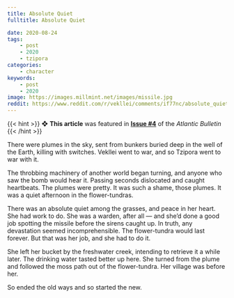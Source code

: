 ```yaml
---
title: Absolute Quiet
fulltitle: Absolute Quiet

date: 2020-08-24
tags:
    - post
    - 2020
    - tzipora
categories:
    - character
keywords:
    - post
    - 2020
image: https://images.millmint.net/images/missile.jpg
reddit: https://www.reddit.com/r/vekllei/comments/if77nc/absolute_quiet/
---
```


{{< hint >}}
❖ **This article** was featured in [**Issue #4**](/news/bulletin/2020/4) of the *Atlantic Bulletin*
{{< /hint >}}

There were plumes in the sky, sent from bunkers buried deep in the well of the Earth, killing with switches. Vekllei went to war, and so Tzipora went to war with it.

The throbbing machinery of another world began turning, and anyone who saw the bomb would hear it. Passing seconds dislocated and caught heartbeats. The plumes were pretty. It was such a shame, those plumes. It was a quiet afternoon in the flower-tundras.

There was an absolute quiet among the grasses, and peace in her heart. She had work to do. She was a warden, after all — and she’d done a good job spotting the missile before the sirens caught up. In truth, any devastation seemed incomprehensible. The flower-tundra would last forever. But that was her job, and she had to do it.

She left her bucket by the freshwater creek, intending to retrieve it a while later. The drinking water tasted better up here. She turned from the plume and followed the moss path out of the flower-tundra. Her village was before her.

So ended the old ways and so started the new.
